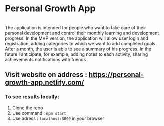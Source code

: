 # Personal Growth App

<br /> The application is intended for people who want to take care of their personal development and control their monthly learning and development progress. In the MVP version, the application will allow user login and registration, adding categories to which we want to add completed goals. After a month, the user is able to see a summary of his progress. In the future I anticipate, for example, adding notes to each activity, sharing achievements notifications with friends

## Visit website on address : https://personal-growth-app.netlify.com/

### To see results locally:
1. Clone the repo
2. Use command : `npm start`
3. Use adress : `localhost:3000` in your browser

